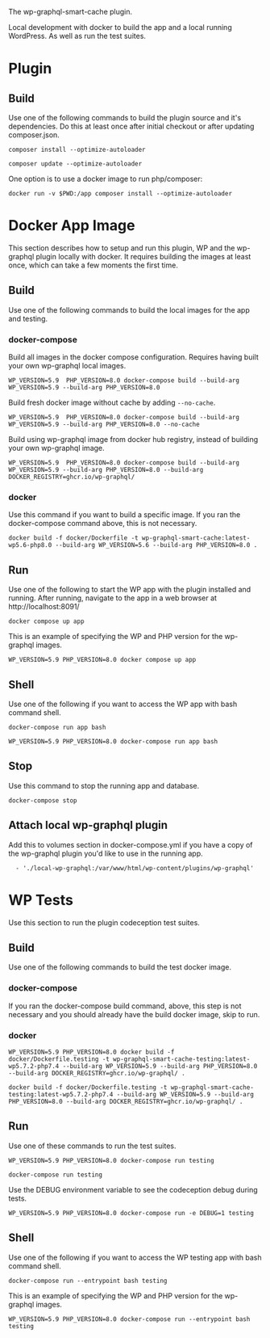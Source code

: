 The wp-graphql-smart-cache plugin.

Local development with docker to build the app and a local running WordPress. As well as run the test suites.

# Plugin

## Build

Use one of the following commands to build the plugin source and it's dependencies. Do this at least once after initial checkout or after updating composer.json.

    composer install --optimize-autoloader

    composer update --optimize-autoloader

One option is to use a docker image to run php/composer:

    docker run -v $PWD:/app composer install --optimize-autoloader

# Docker App Image

This section describes how to setup and run this plugin, WP and the wp-graphql plugin locally with docker.  It requires building the images at least once, which can take a few moments the first time.

## Build

Use one of the following commands to build the local images for the app and testing.

### docker-compose

Build all images in the docker compose configuration. Requires having built your own wp-graphql local images.

    WP_VERSION=5.9  PHP_VERSION=8.0 docker-compose build --build-arg WP_VERSION=5.9 --build-arg PHP_VERSION=8.0

Build fresh docker image without cache by adding `--no-cache`.

    WP_VERSION=5.9  PHP_VERSION=8.0 docker-compose build --build-arg WP_VERSION=5.9 --build-arg PHP_VERSION=8.0 --no-cache

Build using wp-graphql image from docker hub registry, instead of building your own wp-graphql image.

    WP_VERSION=5.9  PHP_VERSION=8.0 docker-compose build --build-arg WP_VERSION=5.9 --build-arg PHP_VERSION=8.0 --build-arg DOCKER_REGISTRY=ghcr.io/wp-graphql/

### docker

Use this command if you want to build a specific image. If you ran the docker-compose command above, this is not necessary.

    docker build -f docker/Dockerfile -t wp-graphql-smart-cache:latest-wp5.6-php8.0 --build-arg WP_VERSION=5.6 --build-arg PHP_VERSION=8.0 .

## Run

Use one of the following to start the WP app with the plugin installed and running. After running, navigate to the app in a web browser at http://localhost:8091/

    docker compose up app

This is an example of specifying the WP and PHP version for the wp-graphql images.

    WP_VERSION=5.9 PHP_VERSION=8.0 docker compose up app

## Shell

Use one of the following if you want to access the WP app with bash command shell.

    docker-compose run app bash

    WP_VERSION=5.9 PHP_VERSION=8.0 docker-compose run app bash

## Stop

Use this command to stop the running app and database.

    docker-compose stop

## Attach local wp-graphql plugin

Add this to volumes section in docker-compose.yml if you have a copy of the wp-graphql plugin you'd like to use in the running app.

      - './local-wp-graphql:/var/www/html/wp-content/plugins/wp-graphql'

# WP Tests

Use this section to run the plugin codeception test suites.

## Build

Use one of the following commands to build the test docker image.

### docker-compose

If you ran the docker-compose build command, above, this step is not necessary and you should already have the build docker image, skip to run.

### docker

    WP_VERSION=5.9 PHP_VERSION=8.0 docker build -f docker/Dockerfile.testing -t wp-graphql-smart-cache-testing:latest-wp5.7.2-php7.4 --build-arg WP_VERSION=5.9 --build-arg PHP_VERSION=8.0 --build-arg DOCKER_REGISTRY=ghcr.io/wp-graphql/ .

    docker build -f docker/Dockerfile.testing -t wp-graphql-smart-cache-testing:latest-wp5.7.2-php7.4 --build-arg WP_VERSION=5.9 --build-arg PHP_VERSION=8.0 --build-arg DOCKER_REGISTRY=ghcr.io/wp-graphql/ .

## Run

Use one of these commands to run the test suites.

    WP_VERSION=5.9 PHP_VERSION=8.0 docker-compose run testing

    docker-compose run testing

Use the DEBUG environment variable to see the codeception debug during tests.

    WP_VERSION=5.9 PHP_VERSION=8.0 docker-compose run -e DEBUG=1 testing

## Shell

Use one of the following if you want to access the WP testing app with bash command shell.

    docker-compose run --entrypoint bash testing

This is an example of specifying the WP and PHP version for the wp-graphql images.

    WP_VERSION=5.9 PHP_VERSION=8.0 docker-compose run --entrypoint bash testing
